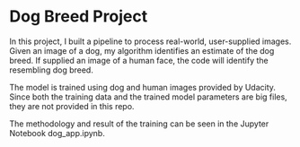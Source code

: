 # Dog Breed Project

In this project, I built a pipeline to process real-world, user-supplied images. Given an image of a dog, my algorithm identifies an estimate of the dog breed. If supplied an image of a human face, the code will identify the resembling dog breed.

The model is trained using dog and human images provided by Udacity. Since both the training data and the trained model parameters are big files, they are not provided in this repo.

The methodology and result of the training can be seen in the Jupyter Notebook dog_app.ipynb.
